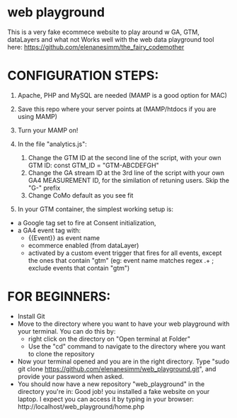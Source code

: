# web playground
This is a very fake ecommece website to play around w GA, GTM, dataLayers and what not
Works well with the web data playground tool here: https://github.com/elenanesimm/the_fairy_codemother

# CONFIGURATION STEPS:

1) Apache, PHP and MySQL are needed (MAMP is a good option for MAC)

2) Save this repo where your server points at (MAMP/htdocs if you are using MAMP)

3) Turn your MAMP on!

4) In the file "analytics.js":
	1) Change the GTM ID at the second line of the script, with your own GTM ID: const GTM_ID = "GTM-ABCDEFGH"
	2) Change the GA stream ID at the 3rd line of the script with your own GA4 MEASUREMENT ID, for the similation of retuning users.
	Skip the "G-" prefix
	2) Change CoMo default as you see fit

5) In your GTM container, the simplest working setup is:
- a Google tag set to fire at Consent initialization, 
- a GA4 event tag with: 
	- {{Event}} as event name
	- ecommerce enabled (from dataLayer)
	- activated by a custom event trigger that fires for all events, except the ones that contain "gtm" (eg: event name matches regex .+ ; exclude events that contain "gtm")

# FOR BEGINNERS:

- Install Git
- Move to the directory where you want to have your web playground with your terminal.
	You can do this by: 
	- right click on the directory on "Open terminal at Folder"
	- Use the "cd" command to navigate to the directory where you want to clone the repository
- Now your terminal opened and you are in the right directory. 
	Type "sudo git clone https://github.com/elenanesimm/web_playground.git", and provide your password when asked.
- You should now have a new repository "web_playground" in the directory you're in: Good job! you installed a fake website on your laptop. I expect you can access it by typing in your browser: http://localhost/web_playground/home.php
